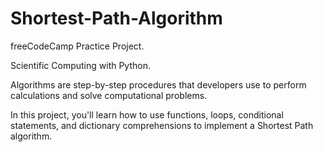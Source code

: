 # Shortest-Path-Algorithm

freeCodeCamp Practice Project.

Scientific Computing with Python.


Algorithms are step-by-step procedures that developers use to perform calculations and solve computational problems.

In this project, you'll learn how to use functions, loops, conditional statements, and dictionary comprehensions to implement a Shortest Path algorithm. 